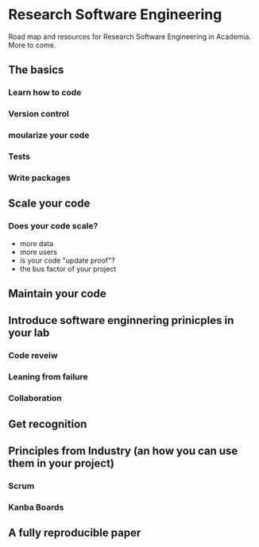 # Research Software Engineering
Road map and resources for Research Software Engineering in Academia. More to come.

## The basics

### Learn how to code
### Version control
### moularize your code
### Tests
### Write packages

## Scale your code

### Does your code scale?
- more data
- more users
- is your code "update proof"?
- the bus factor of your project

## Maintain your code

## Introduce software enginnering prinicples in your lab

### Code reveiw
### Leaning from failure
### Collaboration

## Get recognition

## Principles from Industry (an how you can use them in your project)

### Scrum
### Kanba Boards

## A fully reproducible paper




